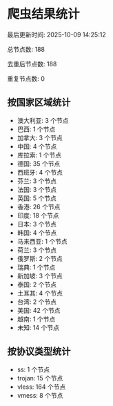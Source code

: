 # 爬虫结果统计

最后更新时间: 2025-10-09 14:25:12

总节点数: 188

去重后节点数: 188

重复节点数: 0

## 按国家区域统计

- 澳大利亚: 3 个节点
- 巴西: 1 个节点
- 加拿大: 3 个节点
- 中国: 4 个节点
- 库拉索: 1 个节点
- 德国: 35 个节点
- 西班牙: 4 个节点
- 芬兰: 3 个节点
- 法国: 3 个节点
- 英国: 5 个节点
- 香港: 26 个节点
- 印度: 18 个节点
- 日本: 3 个节点
- 韩国: 4 个节点
- 马来西亚: 1 个节点
- 荷兰: 3 个节点
- 俄罗斯: 2 个节点
- 瑞典: 1 个节点
- 新加坡: 3 个节点
- 泰国: 2 个节点
- 土耳其: 4 个节点
- 台湾: 2 个节点
- 美国: 42 个节点
- 越南: 1 个节点
- 未知: 14 个节点

## 按协议类型统计

- ss: 1 个节点
- trojan: 15 个节点
- vless: 164 个节点
- vmess: 8 个节点

